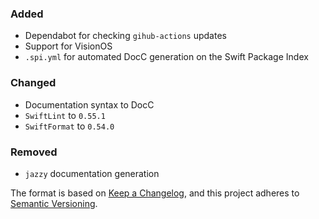 ### Added

- Dependabot for checking `gihub-actions` updates
- Support for VisionOS
- `.spi.yml` for automated DocC generation on the Swift Package Index

### Changed

- Documentation syntax to DocC
- `SwiftLint` to `0.55.1`
- `SwiftFormat` to `0.54.0`

### Removed

- `jazzy` documentation generation

The format is based on [Keep a Changelog](https://keepachangelog.com/en/1.0.0/), and this project adheres to [Semantic Versioning](https://semver.org/spec/v2.0.0.html).
